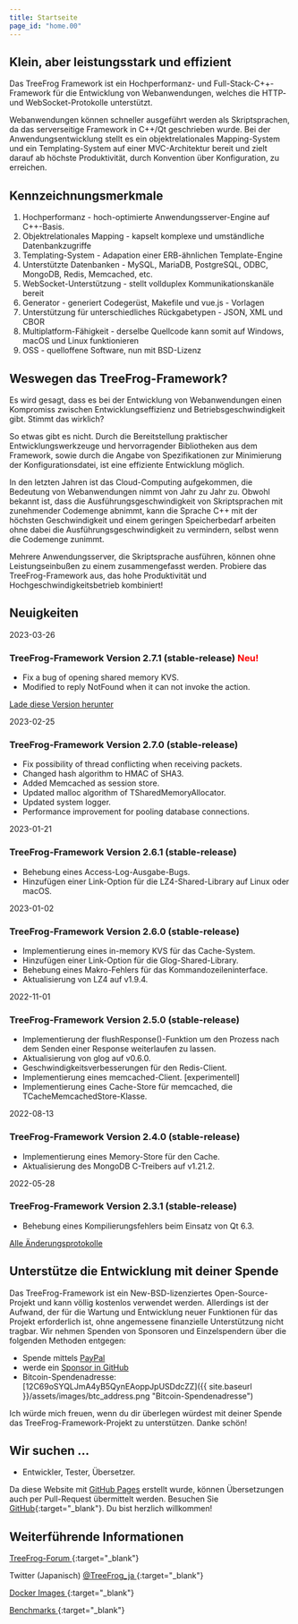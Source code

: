 ```yaml
---
title: Startseite
page_id: "home.00"
---
```


## <i class="fa fa-bolt" aria-hidden="true"></i> Klein, aber leistungsstark und effizient

Das TreeFrog Framework ist ein Hochperformanz- und Full-Stack-C++-Framework für die Entwicklung von Webanwendungen, welches die HTTP- und WebSocket-Protokolle unterstützt.

Webanwendungen können schneller ausgeführt werden als Skriptsprachen, da das serverseitige Framework in C++/Qt geschrieben wurde. Bei der Anwendungsentwicklung stellt es ein objektrelationales Mapping-System und ein Templating-System auf einer MVC-Architektur bereit und zielt darauf ab höchste Produktivität, durch Konvention über Konfiguration, zu erreichen.


## <i class="fa fa-flag" aria-hidden="true"></i> Kennzeichnungsmerkmale

  1. Hochperformanz - hoch-optimierte Anwendungsserver-Engine auf C++-Basis.
  2. Objektrelationales Mapping - kapselt komplexe und umständliche Datenbankzugriffe
  3. Templating-System - Adapation einer ERB-ähnlichen Template-Engine
  4. Unterstützte Datenbanken - MySQL, MariaDB, PostgreSQL, ODBC, MongoDB, Redis, Memcached, etc.
  5. WebSocket-Unterstützung - stellt vollduplex Kommunikationskanäle bereit
  6. Generator - generiert Codegerüst, Makefile und vue.js - Vorlagen
  7. Unterstützung für unterschiedliches Rückgabetypen - JSON, XML und CBOR
  8. Multiplatform-Fähigkeit - derselbe Quellcode kann somit auf Windows, macOS und Linux funktionieren
  9. OSS - quelloffene Software, nun mit BSD-Lizenz


## <i class="fa fa-comment" aria-hidden="true"></i> Weswegen das TreeFrog-Framework?

Es wird gesagt, dass es bei der Entwicklung von Webanwendungen einen Kompromiss zwischen Entwicklungseffizienz und Betriebsgeschwindigkeit gibt. Stimmt das wirklich?

So etwas gibt es nicht. Durch die Bereitstellung praktischer Entwicklungswerkzeuge und hervorragender Bibliotheken aus dem Framework, sowie durch die Angabe von Spezifikationen zur Minimierung der Konfigurationsdatei, ist eine effiziente Entwicklung möglich.

In den letzten Jahren ist das Cloud-Computing aufgekommen, die Bedeutung von Webanwendungen nimmt von Jahr zu Jahr zu. Obwohl bekannt ist, dass die Ausführungsgeschwindigkeit von Skriptsprachen mit zunehmender Codemenge abnimmt, kann die Sprache C++ mit der höchsten Geschwindigkeit und einem geringen Speicherbedarf arbeiten ohne dabei die Ausführungsgeschwindigkeit zu vermindern, selbst wenn die Codemenge zunimmt.

Mehrere Anwendungsserver, die Skriptsprache ausführen, können ohne Leistungseinbußen zu einem zusammengefasst werden. Probiere das TreeFrog-Framework aus, das hohe Produktivität und Hochgeschwindigkeitsbetrieb kombiniert!


## <i class="fa fa-bell" aria-hidden="true"></i> Neuigkeiten

2023-03-26
### TreeFrog-Framework Version 2.7.1 (stable-release) <span style="color: red;">Neu!</span>

  - Fix a bug of opening shared memory KVS.
  - Modified to reply NotFound when it can not invoke the action.

  [<i class="fas fa-download"></i> Lade diese Version herunter](/de/download/)

2023-02-25
### TreeFrog-Framework Version 2.7.0 (stable-release)

  - Fix possibility of thread conflicting when receiving packets.
  - Changed hash algorithm to HMAC of SHA3.
  - Added Memcached as session store.
  - Updated malloc algorithm of TSharedMemoryAllocator.
  - Updated system logger.
  - Performance improvement for pooling database connections.

2023-01-21
### TreeFrog-Framework Version 2.6.1 (stable-release)

 - Behebung eines Access-Log-Ausgabe-Bugs.
 - Hinzufügen einer Link-Option für die LZ4-Shared-Library auf Linux oder macOS.

2023-01-02
### TreeFrog-Framework Version 2.6.0 (stable-release)

 - Implementierung eines in-memory KVS für das Cache-System.
 - Hinzufügen einer Link-Option für die Glog-Shared-Library.
 - Behebung eines Makro-Fehlers für das Kommandozeileninterface.
 - Aktualisierung von LZ4 auf v1.9.4.

2022-11-01
### TreeFrog-Framework Version 2.5.0 (stable-release)

 - Implementierung der flushResponse()-Funktion um den Prozess nach dem Senden einer Response weiterlaufen zu lassen.
 - Aktualisierung von glog auf v0.6.0.
 - Geschwindigkeitsverbesserungen für den Redis-Client.
 - Implementierung eines memcached-Client. [experimentell]
 - Implementierung eines Cache-Store für memcached, die TCacheMemcachedStore-Klasse.

2022-08-13
### TreeFrog-Framework Version 2.4.0 (stable-release)

 - Implementierung eines Memory-Store für den Cache.
 - Aktualisierung des MongoDB C-Treibers auf v1.21.2.

2022-05-28
### TreeFrog-Framework Version 2.3.1 (stable-release)

 - Behebung eines Kompilierungsfehlers beim Einsatz von Qt 6.3.

 [<i class="fa fa-list" aria-hidden="true"></i> Alle Änderungsprotokolle](https://github.com/treefrogframework/treefrog-framework/blob/master/CHANGELOG.md)


## <i class="fas fa-hand-holding-usd"></i>Unterstütze die Entwicklung mit deiner Spende

Das TreeFrog-Framework ist ein New-BSD-lizenziertes Open-Source-Projekt und kann völlig kostenlos verwendet werden. Allerdings ist der Aufwand, der für die Wartung und Entwicklung neuer Funktionen für das Projekt erforderlich ist, ohne angemessene finanzielle Unterstützung nicht tragbar. Wir nehmen Spenden von Sponsoren und Einzelspendern über die folgenden Methoden entgegen:

 - Spende mittels [PayPal <i class="fas fa-external-link-alt"></i>](https://www.paypal.me/aoyamakazuharu)
 - werde ein [Sponsor in GitHub](https://github.com/sponsors/treefrogframework)
 - Bitcoin-Spendenadresse: [12C69oSYQLJmA4yB5QynEAoppJpUSDdcZZ]({{ site.baseurl }}/assets/images/btc_address.png "Bitcoin-Spendenadresse")

Ich würde mich freuen, wenn du dir überlegen würdest mit deiner Spende das TreeFrog-Framework-Projekt zu unterstützen. Danke schön!


## <i class="fa fa-user" aria-hidden="true"></i>Wir suchen ...

 - Entwickler, Tester, Übersetzer.

Da diese Website mit [GitHub Pages](https://pages.github.com/) erstellt wurde, können Übersetzungen auch per Pull-Request übermittelt werden.
Besuchen Sie [GitHub](https://github.com/treefrogframework/treefrog-framework){:target="_blank"}. Du bist herzlich willkommen!


## <i class="fa fa-info-circle" aria-hidden="true"></i> Weiterführende Informationen

[TreeFrog-Forum <i class="fas fa-external-link-alt"></i>](https://groups.google.com/forum/#!forum/treefrogframework){:target="_blank"}

Twitter (Japanisch) [@TreeFrog_ja <i class="fas fa-external-link-alt"></i>](https://twitter.com/TreeFrog_ja){:target="_blank"}

[Docker Images <i class="fas fa-external-link-alt"></i>](https://hub.docker.com/r/treefrogframework/treefrog/){:target="_blank"}

[Benchmarks <i class="fas fa-external-link-alt"></i>](https://www.techempower.com/benchmarks/){:target="_blank"}
